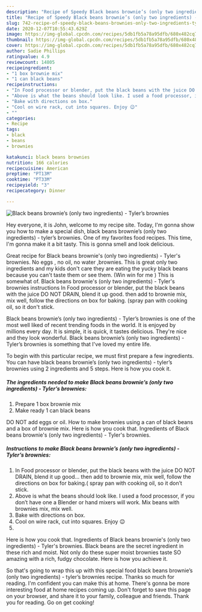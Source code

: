 ```yaml
---
description: "Recipe of Speedy Black beans brownie’s (only two ingredients) - Tyler’s brownies"
title: "Recipe of Speedy Black beans brownie’s (only two ingredients) - Tyler’s brownies"
slug: 742-recipe-of-speedy-black-beans-brownies-only-two-ingredients-tylers-brownies
date: 2020-12-07T10:55:43.629Z
image: https://img-global.cpcdn.com/recipes/5db1fb5a78a95dfb/680x482cq70/black-beans-brownies-only-two-ingredients-tylers-brownies-recipe-main-photo.jpg
thumbnail: https://img-global.cpcdn.com/recipes/5db1fb5a78a95dfb/680x482cq70/black-beans-brownies-only-two-ingredients-tylers-brownies-recipe-main-photo.jpg
cover: https://img-global.cpcdn.com/recipes/5db1fb5a78a95dfb/680x482cq70/black-beans-brownies-only-two-ingredients-tylers-brownies-recipe-main-photo.jpg
author: Sadie Phillips
ratingvalue: 4.9
reviewcount: 14805
recipeingredient:
- "1 box brownie mix"
- "1 can black beans"
recipeinstructions:
- "In Food processor or blender, put the black beans with the juice DO NOT DRAIN, blend it up good... then add to brownie mix, mix well, follow the directions on box for baking.( spray pan with cooking oil, so it don’t stick."
- "Above is what the beans should look like. I used a food processor, if you don’t have one a Blender or hand mixers will work. Mix beans with brownies mix, mix well."
- "Bake with directions on box."
- "Cool on wire rack, cut into squares. Enjoy 😉"
- ""
categories:
- Recipe
tags:
- black
- beans
- brownies

katakunci: black beans brownies 
nutrition: 166 calories
recipecuisine: American
preptime: "PT13M"
cooktime: "PT33M"
recipeyield: "3"
recipecategory: Dinner

---
```



![Black beans brownie’s (only two ingredients) - Tyler’s brownies](https://img-global.cpcdn.com/recipes/5db1fb5a78a95dfb/680x482cq70/black-beans-brownies-only-two-ingredients-tylers-brownies-recipe-main-photo.jpg)

Hey everyone, it is John, welcome to my recipe site. Today, I'm gonna show you how to make a special dish, black beans brownie’s (only two ingredients) - tyler’s brownies. One of my favorites food recipes. This time, I'm gonna make it a bit tasty. This is gonna smell and look delicious.

Great recipe for Black beans brownie&#39;s (only two ingredients) - Tyler&#39;s brownies. No eggs , no oil, no water ,brownies. This is great only two ingredients and my kids don&#39;t care they are eating the yucky black beans because you can&#39;t taste them or see them. (Win win for me ) This is somewhat of. Black beans brownie&#39;s (only two ingredients) - Tyler&#39;s brownies instructions In Food processor or blender, put the black beans with the juice DO NOT DRAIN, blend it up good. then add to brownie mix, mix well, follow the directions on box for baking. (spray pan with cooking oil, so it don&#39;t stick.

Black beans brownie’s (only two ingredients) - Tyler’s brownies is one of the most well liked of recent trending foods in the world. It is enjoyed by millions every day. It is simple, it is quick, it tastes delicious. They're nice and they look wonderful. Black beans brownie’s (only two ingredients) - Tyler’s brownies is something that I've loved my entire life.


To begin with this particular recipe, we must first prepare a few ingredients. You can have black beans brownie’s (only two ingredients) - tyler’s brownies using 2 ingredients and 5 steps. Here is how you cook it.

<!--inarticleads1-->

##### The ingredients needed to make Black beans brownie’s (only two ingredients) - Tyler’s brownies:

1. Prepare 1 box brownie mix
1. Make ready 1 can black beans


DO NOT add eggs or oil. How to make brownies using a can of black beans and a box of brownie mix. Here is how you cook that. Ingredients of Black beans brownie&#39;s (only two ingredients) - Tyler&#39;s brownies. 

<!--inarticleads2-->

##### Instructions to make Black beans brownie’s (only two ingredients) - Tyler’s brownies:

1. In Food processor or blender, put the black beans with the juice DO NOT DRAIN, blend it up good... then add to brownie mix, mix well, follow the directions on box for baking.( spray pan with cooking oil, so it don’t stick.
1. Above is what the beans should look like. I used a food processor, if you don’t have one a Blender or hand mixers will work. Mix beans with brownies mix, mix well.
1. Bake with directions on box.
1. Cool on wire rack, cut into squares. Enjoy 😉
1. 


Here is how you cook that. Ingredients of Black beans brownie&#39;s (only two ingredients) - Tyler&#39;s brownies. Black beans are the secret ingredient in these rich and moist. Not only do these super moist brownies taste SO amazing with a rich, fudgy chocolate. Here is how you achieve it. 

So that's going to wrap this up with this special food black beans brownie’s (only two ingredients) - tyler’s brownies recipe. Thanks so much for reading. I'm confident you can make this at home. There's gonna be more interesting food at home recipes coming up. Don't forget to save this page on your browser, and share it to your family, colleague and friends. Thank you for reading. Go on get cooking!
